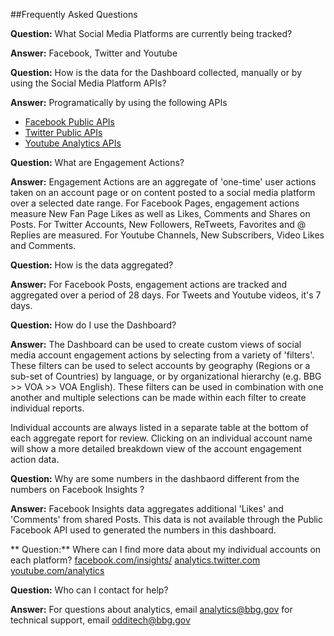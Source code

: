 ##Frequently Asked Questions

**Question:** What Social Media Platforms are currently being tracked?

**Answer:** Facebook, Twitter and Youtube

**Question:** How is the data for the Dashboard collected, manually or by using the Social Media Platform APIs?

**Answer:** Programatically by using the following APIs
* [Facebook Public APIs](https://developers.facebook.com/docs)
* [Twitter Public APIs](https://dev.twitter.com/rest/public)
* [Youtube Analytics APIs](https://developers.google.com/youtube/analytics/)

**Question:** What are Engagement Actions?

**Answer:** Engagement Actions are an aggregate of 'one-time' user actions taken on an account page or on content posted to a social media platform over a selected date range. For Facebook Pages, engagement actions measure New Fan Page Likes as well as Likes, Comments and Shares on Posts. For Twitter Accounts, New Followers, ReTweets, Favorites and @ Replies are measured. For Youtube Channels, New Subscribers, Video Likes and Comments.

**Question:** How is the data aggregated?

**Answer:** For Facebook Posts, engagement actions are tracked and aggregated over a period of 28 days. For Tweets and Youtube videos, it's 7 days.

**Question:** How do I use the Dashboard?

**Answer:** The Dashboard can be used to create custom views of social media account engagement actions by selecting from a variety of 'filters'. These filters can be used to select accounts by geography (Regions or a sub-set of Countries) by language, or by organizational hierarchy (e.g. BBG >> VOA >> VOA English). These filters can be used in combination with one another and multiple selections can be made within each filter to create individual reports. 

Individual accounts are always listed in a separate table at the bottom of each aggregate report for review. Clicking on an individual account name will show a more detailed breakdown view of the account engagement action data.

**Question:** Why are some numbers in the dashbaord different from the numbers on Facebook Insights ?

**Answer:** Facebook Insights data aggregates additional 'Likes' and 'Comments' from shared Posts. This data is not available through the Public Facebook API used to generated the numbers in this dashboard.

** Question:** Where can I find more data about my individual accounts on each platform?
[facebook.com/insights/](https://www.facebook.com/insights)
[analytics.twitter.com](https://analytics.twitter.com)
[youtube.com/analytics](https://www.youtube.com/analytics)

**Question:** Who can I contact for help?

**Answer:** For questions about analytics, email [analytics@bbg.gov](mailto:analytics@bbg.gov) for technical support, email [odditech@bbg.gov](odditech@bbg.gov)
